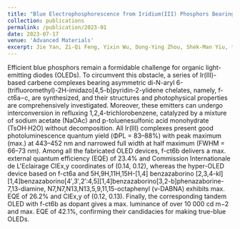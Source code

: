 ```yaml
---
title: "Blue Electrophosphorescence from Iridium(III) Phosphors Bearing Asymmetric Di-N-aryl 6-(trifluoromethyl)-2H-imidazo[4,5-b]pyridin-2-ylidene Chelates"
collection: publications
permalink: /publication/2023-01
date: 2023-07-17
venue: 'Advanced Materials'
excerpt: Jie Yan, Zi‐Qi Feng, Yixin Wu, Dong‐Ying Zhou, Shek‐Man Yiu, **Chin‐Yiu Chan**, Yi Pan, Kai Chung Lau, Liang‐Sheng Liao, Yun Chi <br/> <img src='/images/2023-01.jpg'>
---
```

Efficient blue phosphors remain a formidable challenge for organic light-emitting diodes (OLEDs). To circumvent this obstacle, a series of Ir(III)-based carbene complexes bearing asymmetric di-N-aryl 6-(trifluoromethyl)-2H-imidazo[4,5-b]pyridin-2-ylidene chelates, namely, f-ct6a‒c, are synthesized, and their structures and photophysical properties are comprehensively investigated. Moreover, these emitters can undergo interconversion in refluxing 1,2,4-trichlorobenzene, catalyzed by a mixture of sodium acetate (NaOAc) and p-toluenesulfonic acid monohydrate (TsOH·H2O) without decomposition. All Ir(III) complexes present good photoluminescence quantum yield (ΦPL = 83–88%) with peak maximum (max.) at 443–452 nm and narrowed full width at half maximum (FWHM = 66–73 nm). Among all the fabricated OLED devices, f-ct6b delivers a max. external quantum efficiency (EQE) of 23.4% and Commission Internationale de L'Eclairage CIEx,y coordinates of (0.14, 0.12), whereas the hyper-OLED device based on f-ct6a and 5H,9H,11H,15H-[1,4] benzazaborino [2,3,4-kl][1,4]benzazaborino[4′,3′,2′:4,5][1,4]benzazaborino[3,2-b]phenazaborine-7,13-diamine, N7,N7,N13,N13,5,9,11,15-octaphenyl (ν-DABNA) exhibits max. EQE of 26.2% and CIEx,y of (0.12, 0.13). Finally, the corresponding tandem OLED with f-ct6b as dopant gives a max. luminance of over 10 000 cd m−2 and max. EQE of 42.1%, confirming their candidacies for making true-blue OLEDs.
